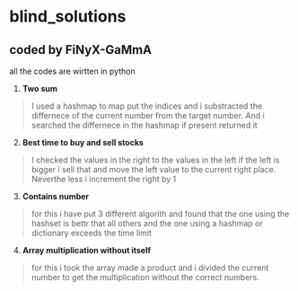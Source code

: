 # blind_solutions
## coded by FiNyX-GaMmA

all the codes are wirtten in python

1. **Two sum**
  > I used a hashmap to map put the indices and i substracted the differnece of the current number from the target number. And i searched the differnece in the hashmap if present returned it
2. **Best time to buy and sell stocks**
  > I checked the values in the right to the values in the left if the left is bigger i sell that and move the left value to the current right place. Neverthe less i increment the right by 1
3. **Contains number**
  > for this i have put 3 different algorith and found that the one using the hashset is bettr that all others and the one using a hashmap or dictionary exceeds the time limit
4. **Array multiplication without itself**
  > for this i took the array made a product and i divided the current number to get the multiplication without the correct numbers.
